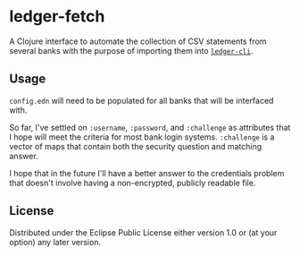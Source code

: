 # ledger-fetch

A Clojure interface to automate the collection of CSV statements from several banks with the purpose of importing them into [`ledger-cli`](http://ledger-cli.org).

## Usage

`config.edn` will need to be populated for all banks that will be interfaced with.

So far, I've settled on `:username`, `:password`, and `:challenge` as attributes that I hope will meet the criteria for most bank login systems. `:challenge` is a vector of maps that contain both the security question and matching answer.

I hope that in the future I'll have a better answer to the credentials problem that doesn't involve having a non-encrypted, publicly readable file.

## License

Distributed under the Eclipse Public License either version 1.0 or (at
your option) any later version.

